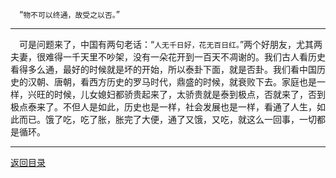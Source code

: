 &emsp;“``物不可以终通，故受之以否。``”
___
&emsp;可是问题来了，中国有两句老话：“``人无千日好，花无百日红。``”两个好朋友，尤其两夫妻，很难得一千天里不吵架，没有一朵花开到一百天不凋谢的。我们古人看历史看得多么通，最好的时候就是坏的开始，所以泰卦下面，就是否卦。我们看中国历史的汉朝、唐朝，看西方历史的罗马时代，鼎盛的时候，就衰败下去。家庭也是一样，兴旺的时候，儿女媳妇都骄贵起来了，太骄贵就是泰到极点，否就来了，否到极点泰来了。不但人是如此，历史也是一样，社会发展也是一样，看通了人生，如此而已。饿了吃，吃了胀，胀完了大便，通了又饿，又吃，就这么一回事，一切都是循环。
___
[返回目录](../../master/README.md#目录)